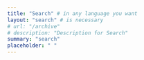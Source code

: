 ```yaml
---
title: "Search" # in any language you want
layout: "search" # is necessary
# url: "/archive"
# description: "Description for Search"
summary: "search"
placeholder: " "
---
```

